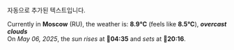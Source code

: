 
자동으로 추가된 텍스트입니다.

<!--START_SECTION:weather:moscow-->
Currently in **Moscow** (RU), the weather is: **8.9°C** (feels like **8.5°C**), ***overcast clouds***<br/>
On *May 06, 2025*, the *sun rises* at 🌅**04:35** and *sets* at 🌇**20:16**.
<!--END_SECTION:weather-->
